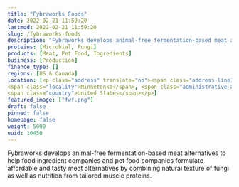 ```yaml
---
title: "Fybraworks Foods"
date: 2022-02-21 11:59:20
lastmod: 2022-02-21 11:59:20
slug: /fybraworks-foods
description: "Fybraworks develops animal-free fermentation-based meat alternatives to help food ingredient companies and pet food companies formulate affordable and tasty meat alternatives by combining natural texture of fungi as well as nutrition from tailored muscle proteins."
proteins: [Microbial, Fungi]
products: [Meat, Pet Food, Ingredients]
business: [Production]
finance_type: []
regions: [US & Canada]
location: [<p class="address" translate="no"><span class="address-line1">Williston Road 4508</span><br>
<span class="locality">Minnetonka</span>, <span class="administrative-area">Minnesota</span> <span class="postal-code">55345</span><br>
<span class="country">United States</span></p>]
featured_image: ["fwf.png"]
draft: false
pinned: false
homepage: false
weight: 5000
uuid: 10450
---
```

<p>Fybraworks develops animal-free fermentation-based meat alternatives to help food ingredient companies and pet food companies formulate affordable and tasty meat alternatives by combining natural texture of fungi as well as nutrition from tailored muscle proteins.</p>
